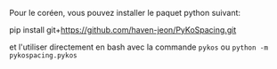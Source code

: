 
Pour le coréen, vous pouvez installer le paquet python suivant:

pip install git+https://github.com/haven-jeon/PyKoSpacing.git

et l'utiliser directement en bash avec la commande `pykos` ou `python -m pykospacing.pykos`


